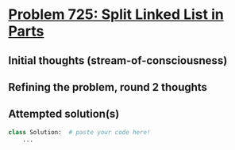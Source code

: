 # [Problem 725: Split Linked List in Parts](https://leetcode.com/problems/split-linked-list-in-parts/description/?envType=daily-question)

## Initial thoughts (stream-of-consciousness)

## Refining the problem, round 2 thoughts

## Attempted solution(s)
```python
class Solution:  # paste your code here!
    ...
```
